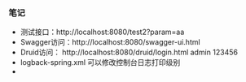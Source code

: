 
### 笔记
* 测试接口：http://localhost:8080/test2?param=aa
* Swagger访问：http://localhost:8080/swagger-ui.html
* Druid访问： http://localhost:8080/druid/login.html   admin 123456
* logback-spring.xml 可以修改控制台日志打印级别
* 


